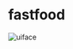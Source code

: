 # fastfood
![uiface](https://user-images.githubusercontent.com/20911235/120999426-c38e4b80-c791-11eb-80a4-b421c33c51aa.png)
